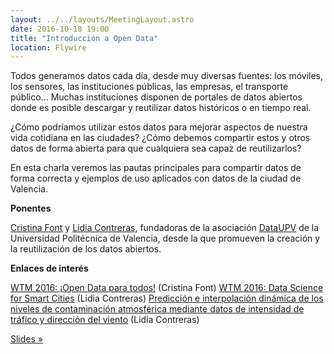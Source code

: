 ```yaml
---
layout: ../../layouts/MeetingLayout.astro
date: 2016-10-18 19:00
title: "Introducción a Open Data"
location: Flywire
---
```


Todos generamos datos cada día, desde muy diversas fuentes: los móviles, los sensores, las instituciones públicas, las empresas, el transporte público... Muchas instituciones disponen de portales de datos abiertos donde es posible descargar y reutilizar datos históricos o en tiempo real.

¿Cómo podríamos utilizar estos datos para mejorar aspectos de nuestra vida cotidiana en las ciudades? ¿Cómo debemos compartir estos y otros datos de forma abierta para que cualquiera sea capaz de reutilizarlos?

En esta charla veremos las pautas principales para compartir datos de forma correcta y ejemplos de uso aplicados con datos de la ciudad de Valencia.

**Ponentes**

[Cristina Font](https://twitter.com/Cristina_Ipunto) y [Lidia Contreras](https://twitter.com/liconoc), fundadoras de la asociación [DataUPV](http://dataupv.webs.upv.es) de la Universidad Politécnica de Valencia, desde la que promueven la creación y la reutilización de los datos abiertos.

**Enlaces de interés**

[WTM 2016: ¡Open Data para todos!](https://www.youtube.com/watch?v=efqKs5_T5m0&list=PLEVmzMLj8nAMIIB6qKsqKMcrKfwY3Cv5T&index=13) (Cristina Font)
[WTM 2016: Data Science for Smart Cities](https://www.youtube.com/watch?v=ojtNYeAhCuc&list=PLEVmzMLj8nAMIIB6qKsqKMcrKfwY3Cv5T&index=12) (Lidia Contreras)
[Predicción e interpolación dinámica de los niveles de contaminación atmosférica mediante datos de intensidad de tráfico y dirección del viento](https://riunet.upv.es/handle/10251/71607) (Lidia Contreras)

[Slides »](/assets/introduccion_open_data.pdf)
